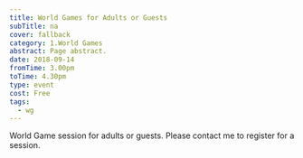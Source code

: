```yaml
---
title: World Games for Adults or Guests
subTitle: na
cover: fallback
category: 1.World Games
abstract: Page abstract.
date: 2018-09-14
fromTime: 3.00pm
toTime: 4.30pm
type: event
cost: Free
tags:
  - wg
---
```


World Game session for adults or guests. Please contact me to register for a session.

